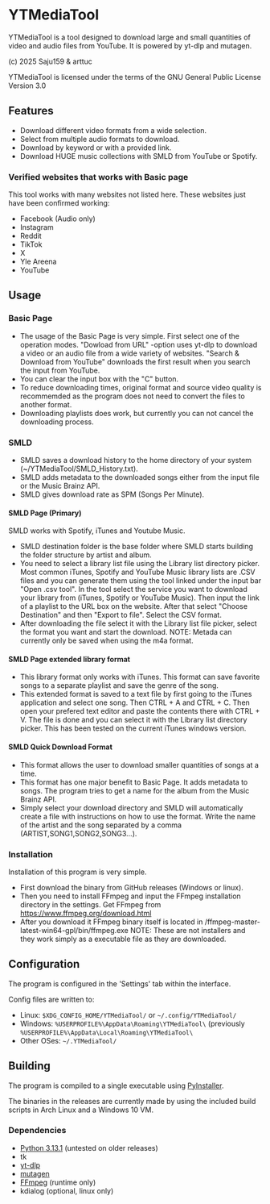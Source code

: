 # YTMediaTool

YTMediaTool is a tool designed to download large and small quantities of video and audio files from YouTube. It is powered by yt-dlp and mutagen. 

(c) 2025 Saju159 & arttuc

YTMediaTool is licensed under the terms of the GNU General Public License Version 3.0

## Features
 - Download different video formats from a wide selection.
 - Select from multiple audio formats to download.
 - Download by keyword or with a provided link.
 - Download HUGE music collections with SMLD from YouTube or Spotify.
 
### Verified websites that works with Basic page
This tool works with many websites not listed here. These websites just have been confirmed working:
 - Facebook (Audio only)
 - Instagram 
 - Reddit
 - TikTok
 - X
 - Yle Areena
 - YouTube
 
## Usage
### Basic Page
 - The usage of the Basic Page is very simple. First select one of the operation modes. "Dowload from URL" -option uses yt-dlp to download a video or an audio file from a wide variety of websites. "Search & Download from YouTube" downloads the first result when you search the input from YouTube. 
 - You can clear the input box with the "C" button. 
 - To reduce downloading times, original format and source video quality is recommemded as the program does not need to convert the files to another format.
 - Downloading playlists does work, but currently you can not cancel the downloading process.

### SMLD
 - SMLD saves a download history to the home directory of your system (~/YTMediaTool/SMLD_History.txt).
 - SMLD adds metadata to the downloaded songs either from the input file or the Music Brainz API.
 - SMLD gives download rate as SPM (Songs Per Minute).
#### SMLD Page (Primary)
SMLD works with Spotify, iTunes and Youtube Music.
 - SMLD destination folder is the base folder where SMLD starts building the folder structure by artist and album.
 - You need to select a library list file using the Library list directory picker. Most common iTunes, Spotify and YouTube Music library lists are .CSV files and you can generate them using the tool linked under the input bar "Open .csv tool". In the tool select the service you want to download your library from (iTunes, Spotify or YouTube Music). Then input the link of a playlist to the URL box on the website. After that select "Choose Destination" and then "Export to file". Select the CSV format.
 - After downloading the file select it with the Library list file picker, select the format you want and start the download.
 NOTE: Metada can currently only be saved when using the m4a format.

#### SMLD Page extended library format
 - This library format only works with iTunes. This format can save favorite songs to a separate playlist and save the genre of the song.
 - This extended format is saved to a text file by first going to the iTunes application and select one song. Then CTRL + A and CTRL + C. Then open your prefered text editor and paste the contents there with CTRL + V. The file is done and you can select it with the Library list directory picker. This has been tested on the current iTunes windows version.
 
#### SMLD Quick Download Format
 - This format allows the user to download smaller quantities of songs at a time. 
 - This format has one major benefit to Basic Page. It adds metadata to songs. The program tries to get a name for the album from the Music Brainz API.
 - Simply select your download directory and SMLD will automatically create a file with instructions on how to use the format. Write the name of the artist and the song separated by a comma (ARTIST,SONG1,SONG2,SONG3...).

### Installation
Installation of this program is very simple. 
 - First download the binary from GitHub releases (Windows or linux).
 - Then you need to install FFmpeg and input the FFmpeg installation directory in the settings. Get FFmpeg from https://www.ffmpeg.org/download.html
 - After you download it FFmpeg binary itself is located in /ffmpeg-master-latest-win64-gpl/bin/ffmpeg.exe
NOTE: These are not installers and they work simply as a executable file as they are downloaded.
 
## Configuration
The program is configured in the 'Settings' tab within the interface.

Config files are written to:
 - Linux: `$XDG_CONFIG_HOME/YTMediaTool/` or `~/.config/YTMediaTool/`
 - Windows: `%USERPROFILE%\AppData\Roaming\YTMediaTool\` (previously `%USERPROFILE%\AppData\Local\Roaming\YTMediaTool\`
 - Other OSes: `~/.YTMediaTool/`

## Building
The program is compiled to a single executable using [PyInstaller](https://pypi.org/project/pyinstaller/).

The binaries in the releases are currently made by using the included build scripts in Arch Linux and a Windows 10 VM.

### Dependencies
 - [Python 3.13.1](https://www.python.org/downloads/) (untested on older releases)
 - tk
 - [yt-dlp](https://github.com/yt-dlp/yt-dlp)
 - [mutagen](https://github.com/quodlibet/mutagen)
 - [FFmpeg](https://www.ffmpeg.org/) (runtime only)
 - kdialog (optional, linux only)
